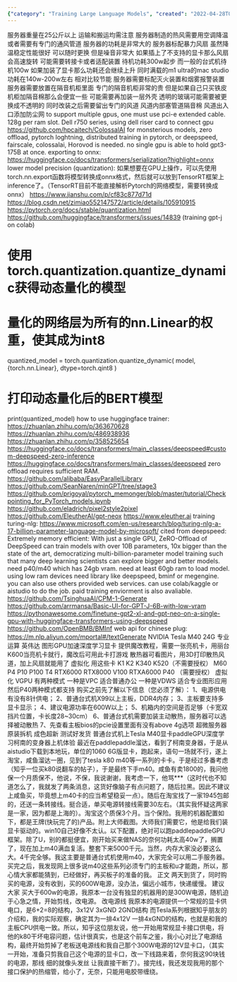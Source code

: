 ```yaml
---
{"category": "Training Large Language Models", "created": "2022-04-28T02:22:06.000Z", "date": "2022-04-28 02:22:06", "description": "This article delves into the hardware requirements and training methods for large language models, specifically focusing on GPT-2. It explores dynamic quantization techniques, optimization tools, and NVIDIA Tesla M40 GPUs as key components in this process. Additionally, the author shares their personal experience installing these GPUs for deep learning applications.", "modified": "2022-08-18T07:52:35.576Z", "tags": ["big model training", "deepspeed", "hardware specs", "pytorch"], "title": "gpt-2 ram requirements"}
---
```

服务器重量在25公斤以上 运输和搬运均需注意
服务器制造的热风需要用空调降温 或者需要有专门的通风管道
服务器的功耗是非常大的 服务器标配暴力风扇 虽然降温稳定性能很好 可以随时更换 但是噪音非常大 如果插上了不支持的显卡那么风扇会高速旋转 可能需要转接卡或者适配装置 待机功耗300w起步 而一般的台式机待机100w 如果加装了显卡那么功耗还会继续上升 同时满载的m1 ultra的mac studio功耗在140w-200w左右 相对比较节能
服务器需要标配灭火装置和烟雾报警装置
服务器需要放置在隔音机柜里面 专门的隔音机柜非常的贵 但是如果自己只买铁皮机柜加隔音棉那么会便宜一些 可能需要再加装一层外壳 透明的玻璃可能需要被更换成不透明的 同时改装之后需要留出专门的风道 风道内部塞管道隔音棉 风道出入口添加防尘网
to support multiple gpus, one must use pci-e extended cable. 128g per ram slot.
Dell r750 series, using dell riser card to connect gpu
https://github.com/hpcaitech/ColossalAI
for monsterious models, zero offload, pytorch loghtning, distributed training in pytorch, or deepspeed, fairscale, colossalai, Horovod is needed. no single gpu is able to hold gpt3-175B at once.
exporting to onnx:
https://huggingface.co/docs/transformers/serialization?highlight=onnx
lower model precision (quantization):
如果想要在GPU上操作，可以先使用torch.nn.export函数将模型转换成onnx格式，然后就可以放到TensorRT框架上inference了。（TensorRT目前不能直接解析Pytorch的网络模型，需要转换成onnx）
https://www.jianshu.com/p/cf83c877d71d
https://blog.csdn.net/zimiao552147572/article/details/105910915
https://pytorch.org/docs/stable/quantization.html
https://github.com/huggingface/transformers/issues/14839 (training gpt-j on colab)
# 使用torch.quantization.quantize_dynamic获得动态量化的模型
# 量化的网络层为所有的nn.Linear的权重，使其成为int8
quantized_model = torch.quantization.quantize_dynamic(
model, {torch.nn.Linear}, dtype=torch.qint8
)
# 打印动态量化后的BERT模型
print(quantized_model)
how to use huggingface trainer:
https://zhuanlan.zhihu.com/p/363670628
https://zhuanlan.zhihu.com/p/486938936
https://zhuanlan.zhihu.com/p/358525654
https://huggingface.co/docs/transformers/main_classes/deepspeed#custom-deepspeed-zero-inference
https://huggingface.co/docs/transformers/main_classes/deepspeed
zero offload requires sufficient RAM.
https://github.com/alibaba/EasyParallelLibrary
https://github.com/SeanNaren/minGPT/tree/stage3
https://github.com/prigoyal/pytorch_memonger/blob/master/tutorial/Checkpointing_for_PyTorch_models.ipynb
https://github.com/eladrich/pixel2style2pixel
https://github.com/EleutherAI/gpt-neox
https://www.eleuther.ai
training turing-nlg:
https://www.microsoft.com/en-us/research/blog/turing-nlg-a-17-billion-parameter-language-model-by-microsoft/
cited from deepspeed:
Extremely memory efficient: With just a single GPU, ZeRO-Offload of DeepSpeed can train models with over 10B parameters, 10x bigger than the state of the art, democratizing multi-billion-parameter model training such that many deep learning scientists can explore bigger and better models.
need p40/m40 which has 24gb vram. need at least 60gb ram to load model.
using low ram devices need library like deepspeed, bminf or megengine.
you can also use others provided web services.
can use colab/kaggle or aistudio to do the job. paid training enviorment is also avaliable.
https://github.com/TsinghuaAI/CPM-1-Generate
https://github.com/arrmansa/Basic-UI-for-GPT-J-6B-with-low-vram
https://pythonawesome.com/finetune-gpt2-xl-and-gpt-neo-on-a-single-gpu-with-huggingface-transformers-using-deepspeed
https://github.com/OpenBMB/BMInf
web api for chinese plug:
https://m.nlp.aliyun.com/mportal#/textGenerate
NVIDIA Tesla M40  24G 专业运算 英伟达 图形GPU加速深度学习显卡
提供魔改教程，需要一张亮机卡，用丽台K600当亮机卡就行，魔改后可用此卡打游戏
散热器可看图片，用3D打印散热风道，加上风扇就能用了
虚拟化 用这些卡 K1 K2 K340 K520（不需要授权） M60 P4 P10 P100 T4 RTX6000 RTX8000 V100 RTXA6000 P40 （需要授权）
虚拟化 VGPU 有两种模式 一种是VPC 适合普通办公 一种是VDWS 适合专业图形应用 然后P40两种模式都支持
购买之前先了解以下信息（您必须了解）：
1、电源供电有没有8针供电；
2、普通台式机X99以上主板，DDR4内存；
3、主板要支持多显卡显示；
4、建议电源功率在600W以上；
5、机箱内的空间是否足够（卡宽双挡片位置，卡长度28~30cm）
6、普通台式机需要加装主动散热，服务器可以选择被动散热
7、先查看主板bios的pcie设置里面有没有above 4g选项
超微服务器原装拆机 成色超新 测试好发货
普通台式机上Tesla M40显卡paddleGPU深度学习柯南的变身器上机体验
最近在paddlepaddle溜达，看到了柯南变身器，于是从aistudio下载到本地玩，单位的1060 6G版显卡，跑起来，语句一场就不行，遂上淘宝，咸鱼溜达一圈，见到了tesla k80 m40等一系列的卡卡。于是经过多番考虑（知乎一位买k80说翻车的帖子），于是最终下手m40。咸鱼有卖1800的，我问他保一个月质保不，他说，不保，我说谢谢，我考虑一下，他骂***（这时代也不知道怎么了，我就发了两条消息，这货好像脑子有点问题了，随后拉黑。因此不建议上咸鱼买，毕竟想上m40卡的应当希望稳妥一点）。随后在淘宝找了一家1945包邮的，还送一条转接线。挺合适，单买电源转接线需要30左右。（其实我怀疑这两家是一家，因为都是上海的）。淘宝这个质保3个月。当个保险。我用的机器配置如下，都是王牌(快玩完了的)产品。附上大师截图。大师我们需要它，他是给我们装显卡驱动的。win10自己好像不太认。以下配置，绝对可以跑paddlepaddleGPU框架。除了U，别的都挺便宜，刚开始买来做NAS的奈何功耗太高40w了，搁置了，现在加上m40满血复活。整套下来5000千元。当然，内存大家没必要这么大。4千完全够。我这主要是普通台式机使用m40，大家完全可以用二手服务器。买完之后，我发现网上很多说m40这些系列必须专门的主板和u才能跑，所以，那心情大家都能猜到，已经做好，再买板子的准备的我。
正文
两天到货了，同时购买的电源，没有收到，买的600W电源，没办法，偏远小城市，快递缓慢。
建议大家 买大于600w的电源，我原本一台没有独显的机器用的是300W电源，随机迫于心急之情，开始剪线，改电源。
改电源线
我原本的电源提供一个常规的显卡供电口，是6+2=8的结构，3x12V 3xGND 2GND结构
而Tesla系列根据知乎朋友的介绍和，我的实际观察，确定其为一排4x12V 一排4xGND的结构，也就是和我的主板CPU供电一致。所以，知乎这位朋友说，他一开始用常规显卡接口供电，将他的k80干坏电容问题，估计很真实，也是这个前车之鉴，我小心对比了电源结构，最终开始剪掉了老板送电源线和我自己那个300W电源的12V显卡口，（其实一开始，准备只剪我自己这个电源的显卡口，改一下线路来着，奈何我这90块钱的电源，那线 细的就像头发丝 让我直接干断了）。接完线，我还发现我用的那个接口保护的热缩管，给小了，无奈，只能用电胶带缠绕。